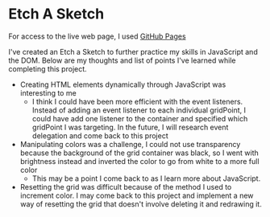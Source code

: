 # Etch A Sketch

For access to the live web page, I used [GitHub Pages](https://sinahuss.github.io/Etch-A-Sketch/)  

I've created an Etch a Sketch to further practice my skills in JavaScript and the DOM. Below are my thoughts and list of points I've learned while completing this project.  

- Creating HTML elements dynamically through JavaScript was interesting to me
    - I think I could have been more efficient with the event listeners. Instead of adding an event listener to each individual gridPoint, I could have add one listener to the container and specified which gridPoint I was targeting. In the future, I will research event delegation and come back to this project
- Manipulating colors was a challenge, I could not use transparency because the background of the grid container was black, so I went with brightness instead and inverted the color to go from white to a more full color
    - This may be a point I come back to as I learn more about JavaScript.
- Resetting the grid was difficult because of the method I used to increment color. I may come back to this project and implement a new way of resetting the grid that doesn't involve deleting it and redrawing it.